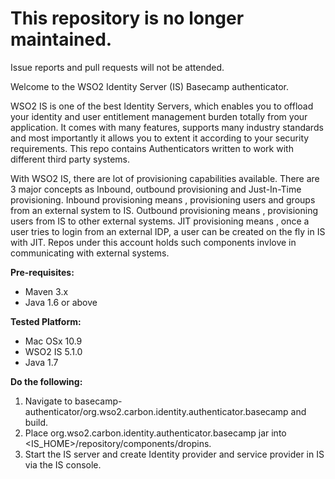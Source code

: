 # This repository is no longer maintained.

Issue reports and pull requests will not be attended.

Welcome to the WSO2 Identity Server (IS) Basecamp authenticator. 

WSO2 IS is one of the best Identity Servers, which enables you to offload your identity and user entitlement management burden totally from your application. It comes with many features, supports many industry standards and most importantly it allows you to extent it according to your security requirements. This repo contains Authenticators written to work with different third party systems. 

With WSO2 IS, there are lot of provisioning capabilities available. There are 3 major concepts as Inbound, outbound provisioning and Just-In-Time provisioning. Inbound provisioning means , provisioning users and groups from an external system to IS. Outbound provisioning means , provisioning users from IS to other external systems. JIT provisioning means , once a user tries to login from an external IDP, a user can be created on the fly in IS with JIT. Repos under this account holds such components invlove in communicating with external systems.

**Pre-requisites:**
- Maven 3.x
- Java 1.6 or above

**Tested Platform:** 
- Mac OSx 10.9
- WSO2 IS 5.1.0
- Java 1.7

**Do the following:**
1. Navigate to basecamp-authenticator/org.wso2.carbon.identity.authenticator.basecamp and build.
2. Place org.wso2.carbon.identity.authenticator.basecamp jar into <IS_HOME>/repository/components/dropins.
3. Start the IS server and create Identity provider and service provider in IS via the IS console.
